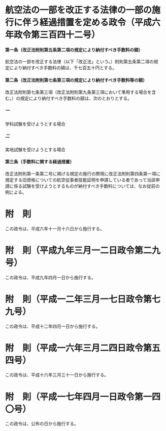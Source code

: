 # 航空法の一部を改正する法律の一部の施行に伴う経過措置を定める政令（平成六年政令第三百四十二号）
#### 第一条（改正法附則第五条第二項の規定により納付すべき手数料の額）
航空法の一部を改正する法律（以下「改正法」という。）附則第五条第二項の規定により納付すべき手数料の額は、千七百五十円とする。
#### 第二条（改正法附則第七条第三項の規定により納付すべき手数料等の額）
改正法附則第七条第三項（改正法附則第九条第三項において準用する場合を含む。）の規定により納付すべき手数料の額は、次のとおりとする。
##### 一
学科試験を受けようとする場合
##### 二
実地試験を受けようとする場合
#### 第三条（手数料に関する経過措置）
改正法附則第一条第二号に掲げる規定の施行の際現に改正法附則第四条第一項に規定する旧資格についての航空従事者技能証明を申請している者であって当該申請に係る試験を受けようとするものが納付すべき手数料については、なお従前の例による。
# 附　則
この政令は、平成六年十一月十六日から施行する。
# 附　則（平成九年三月一二日政令第二九号）
この政令は、平成九年四月一日から施行する。
# 附　則（平成一二年三月一七日政令第七九号）
この政令は、平成十二年四月一日から施行する。
# 附　則（平成一六年三月二四日政令第五四号）
この政令は、平成十六年三月三十一日から施行する。
# 附　則（平成一七年四月一日政令第一四〇号）
この政令は、公布の日から施行する。
